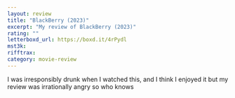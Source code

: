 ```yaml
---
layout: review
title: "BlackBerry (2023)"
excerpt: "My review of BlackBerry (2023)"
rating: ""
letterboxd_url: https://boxd.it/4rPydl
mst3k:
rifftrax:
category: movie-review
---
```


I was irresponsibly drunk when I watched this, and I think I enjoyed it but my review was irrationally angry so who knows
